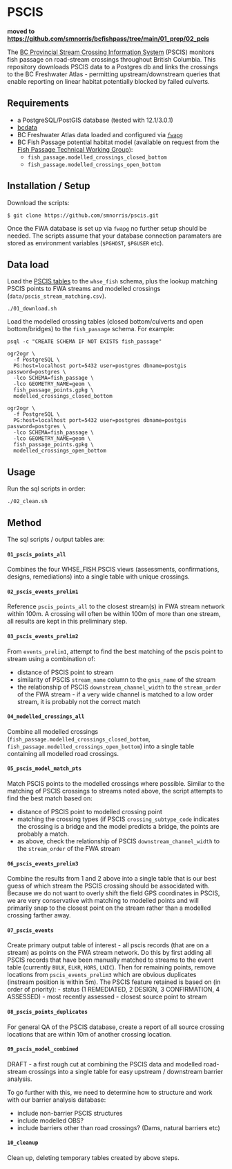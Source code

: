 # PSCIS

**moved to https://github.com/smnorris/bcfishpass/tree/main/01_prep/02_pcis**

The [BC Provincial Stream Crossing Information System](https://www2.gov.bc.ca/gov/content/environment/natural-resource-stewardship/land-based-investment/investment-categories/fish-passage) (PSCIS) monitors fish passage on road-stream crossings throughout British Columbia. This repository downloads  PSCIS data to a Postgres db and links the crossings to the BC Freshwater Atlas - permitting upstream/downstream queries that enable  reporting on linear habitat potentially blocked by failed culverts.

## Requirements

- a PostgreSQL/PostGIS database (tested with 12.1/3.0.1)
- [bcdata](https://github.com/smnorris/bcdata)
- BC Freshwater Atlas data loaded and configured via [`fwapg`](https://github.com/smnorris/fwapg)
- BC Fish Passage potential habitat model (available on request from the [Fish Passage Technical Working Group](https://www2.gov.bc.ca/gov/content/environment/plants-animals-ecosystems/fish/fish-passage)):
    + `fish_passage.modelled_crossings_closed_bottom`
    + `fish_passage.modelled_crossings_open_bottom`


## Installation / Setup

Download the scripts:

    $ git clone https://github.com/smnorris/pscis.git

Once the FWA database is set up via `fwapg` no further setup should be needed.
The scripts assume that your database connection paramaters are stored as environment variables (`$PGHOST`, `$PGUSER` etc).

## Data load

Load the [PSCIS tables](https://catalogue.data.gov.bc.ca/dataset?q=pscis) to the `whse_fish` schema, plus the lookup matching PSCIS points to FWA streams and modelled crossings (`data/pscis_stream_matching.csv`).

    ./01_download.sh

Load the modelled crossing tables (closed bottom/culverts and open bottom/bridges) to the `fish_passage` schema. For example:

```
psql -c "CREATE SCHEMA IF NOT EXISTS fish_passage"

ogr2ogr \
  -f PostgreSQL \
  PG:host=localhost port=5432 user=postgres dbname=postgis password=postgres \
  -lco SCHEMA=fish_passage \
  -lco GEOMETRY_NAME=geom \
  fish_passage_points.gpkg \
  modelled_crossings_closed_bottom

ogr2ogr \
  -f PostgreSQL \
  PG:host=localhost port=5432 user=postgres dbname=postgis password=postgres \
  -lco SCHEMA=fish_passage \
  -lco GEOMETRY_NAME=geom \
  fish_passage_points.gpkg \
  modelled_crossings_open_bottom
```

## Usage

Run the sql scripts in order:

    ./02_clean.sh

## Method

The sql scripts / output tables are:

#### `01_pscis_points_all`

Combines the four WHSE_FISH.PSCIS views (assessments, confirmations, designs, remediations) into a single table with unique crossings.

#### `02_pscis_events_prelim1`

Reference `pscis_points_all` to the closest stream(s) in FWA stream network within 100m. A crossing will often be within 100m of more than one stream, all results are kept in this preliminary step.

#### `03_pscis_events_prelim2`

From `events_prelim1`, attempt to find the best matching of the pscis point to stream using a combination of:

- distance of PSCIS point to stream
- similarity of PSCIS `stream_name` column to the `gnis_name` of the stream
- the relationship of PSCIS `downstream_channel_width` to the `stream_order` of the FWA stream - if a very wide channel is matched to a low order stream, it is probably not the correct match

#### `04_modelled_crossings_all`

Combine all modelled crossings (`fish_passage.modelled_crossings_closed_bottom`, `fish_passage.modelled_crossings_open_bottom`) into a single table containing all modelled road crossings.


#### `05_pscis_model_match_pts`

Match PSCIS points to the modelled crossings where possible. Similar to the matching of PSCIS crossings to streams noted above, the script attempts to find the best match based on:

- distance of PSCIS point to modelled crossing point
- matching the crossing types (if PSCIS `crossing_subtype_code` indicates the crossing is a bridge and the model predicts a bridge, the points are probably a match.
- as above, check the relationship of PSCIS `downstream_channel_width` to the `stream_order` of the FWA stream

#### `06_pscis_events_prelim3`

Combine the results from 1 and 2 above into a single table that is our best guess of which stream the PSCIS crossing should be associdated with. Because we do not want to overly shift the field GPS coordinates in PSCIS, we are very conservative with matching to modelled points and will primarily snap to the closest point on the stream rather than a modelled crossing farther away.

#### `07_pscis_events`

Create primary output table of interest - all pscis records (that are on a stream) as points on the FWA stream network.
Do this by first adding all PSCIS records that have been manually matched to streams to the event table (currently `BULK`, `ELKR`, `HORS`, `LNIC`).
Then for remaining points, remove locations from `pscis_events_prelim3` which are obvious duplicates (instream position is within 5m).
The PSCIS feature retained is based on (in order of priority):
    - status (1 REMEDIATED, 2 DESIGN, 3 CONFIRMATION, 4 ASSESSED)
    - most recently assessed
    - closest source point to stream


#### `08_pscis_points_duplicates`

For general QA of the PSCIS database, create a report of all source crossing locations that are within 10m of another crossing location.

#### `09_pscis_model_combined`

DRAFT - a first rough cut at combining the PSCIS data and modelled road-stream crossings into a single table for easy upstream / downstream barrier analysis.

To go further with this, we need to determine how to structure and work with our barrier analysis database:
 - include non-barrier PSCIS structures
 - include modelled OBS?
 - include barriers other than road crossings? (Dams, natural barriers etc)

#### `10_cleanup`
Clean up, deleting temporary tables created by above steps.
